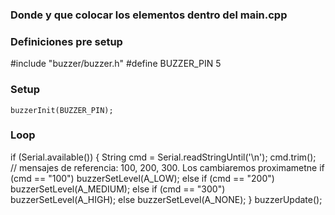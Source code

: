 ### Donde y que colocar los elementos dentro del main.cpp

### Definiciones pre setup

  #include "buzzer/buzzer.h"
  #define BUZZER_PIN 5

### Setup

    buzzerInit(BUZZER_PIN);

### Loop

  if (Serial.available()) {
    String cmd = Serial.readStringUntil('\n');
    cmd.trim();       
    // mensajes de referencia: 100, 200, 300. Los cambiaremos proximametne
    if      (cmd == "100") buzzerSetLevel(A_LOW);
    else if (cmd == "200") buzzerSetLevel(A_MEDIUM);
    else if (cmd == "300") buzzerSetLevel(A_HIGH);
    else                   buzzerSetLevel(A_NONE);
  }
  buzzerUpdate();